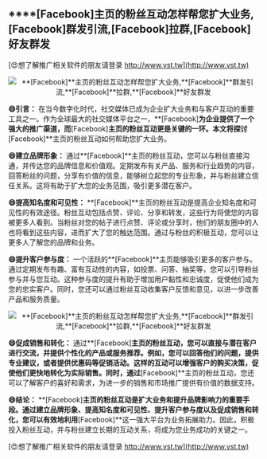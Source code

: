 ## ****[Facebook]**主页的粉丝互动怎样帮您扩大业务,**[Facebook]**群发引流,**[Facebook]**拉群,**[Facebook]**好友群发**

[😍想了解推广相关软件的朋友请登录 http://www.vst.tw](http://www.vst.tw)

 <center><img src="https://vst.tw/MP4/tuiguang/png/1.png" alt="**[Facebook]**主页的粉丝互动怎样帮您扩大业务,**[Facebook]**群发引流,**[Facebook]**拉群,**[Facebook]**好友群发"></center>

**😄引言：**
在当今数字化时代，社交媒体已成为企业扩大业务和与客户互动的重要工具之一。作为全球最大的社交媒体平台之一，**[Facebook]**为企业提供了一个强大的推广渠道，而**[Facebook]**主页的粉丝互动更是关键的一环。本文将探讨**[Facebook]**主页的粉丝互动如何帮助您扩大业务。

**😄建立品牌形象：**
通过**[Facebook]**主页的粉丝互动，您可以与粉丝直接沟通，并传达您的品牌信息和价值观。定期发布有关产品、服务和行业趋势的内容，回答粉丝的问题，分享有价值的信息，能够树立起您的专业形象，并与粉丝建立信任关系。这将有助于扩大您的业务范围，吸引更多潜在客户。

**😄提高知名度和可见性：**
**[Facebook]**主页的粉丝互动是提高企业知名度和可见性的有效途径。粉丝互动包括点赞、评论、分享和转发，这些行为将使您的内容被更多人看到。当粉丝对您的帖子进行点赞、评论或分享时，他们的朋友圈中的人也将看到这些内容，进而扩大了您的触达范围。通过与粉丝的积极互动，您可以让更多人了解您的品牌和业务。

**😄提升客户参与度：**
一个活跃的**[Facebook]**主页能够吸引更多的客户参与。通过定期发布有趣、富有互动性的内容，如投票、问答、抽奖等，您可以引导粉丝参与并与您互动。这种参与度的提升有助于增加用户黏性和忠诚度，促使他们成为您的忠实客户。同时，您还可以通过粉丝互动收集客户反馈和意见，以进一步改善产品和服务质量。

 <center><img src="https://vst.tw/MP4/tuiguang/png/5.png" alt="**[Facebook]**主页的粉丝互动怎样帮您扩大业务,**[Facebook]**群发引流,**[Facebook]**拉群,**[Facebook]**好友群发"></center>

**😄促成销售和转化：**
通过**[Facebook]**主页的粉丝互动，您可以直接与潜在客户进行交流，并提供个性化的产品或服务推荐。例如，您可以回答他们的问题，提供专业建议，或者提供优惠码等促销活动。这样的互动可以增强客户的购买决策，促使他们更快地转化为实际销售。同时，通过**[Facebook]**主页的粉丝互动，您还可以了解客户的喜好和需求，为进一步的销售和市场推广提供有价值的数据支持。

**😄结论：**
**[Facebook]**主页的粉丝互动是扩大业务和提升品牌影响力的重要手段。通过建立品牌形象、提高知名度和可见性、提升客户参与度以及促成销售和转化，您可以有效地利用**[Facebook]**这一强大平台为业务拓展助力。因此，积极投入粉丝互动，并与粉丝建立长期的互动关系，将成为您业务成功的关键之一。

[😍想了解推广相关软件的朋友请登录 http://www.vst.tw](http://www.vst.tw)



